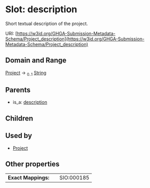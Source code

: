 
# Slot: description


Short textual description of the project.

URI: [https://w3id.org/GHGA-Submission-Metadata-Schema/Project_description](https://w3id.org/GHGA-Submission-Metadata-Schema/Project_description)


## Domain and Range

[Project](Project.md) &#8594;  <sub>0..1</sub> [String](types/String.md)

## Parents

 *  is_a: [description](description.md)

## Children


## Used by

 * [Project](Project.md)

## Other properties

|  |  |  |
| --- | --- | --- |
| **Exact Mappings:** | | SIO:000185 |

